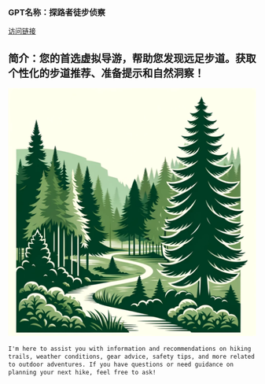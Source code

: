 ### GPT名称：探路者徒步侦察
[访问链接](https://chat.openai.com/g/g-FAm0bRg27)
## 简介：您的首选虚拟导游，帮助您发现远足步道。获取个性化的步道推荐、准备提示和自然洞察！
![头像](../imgs/g-FAm0bRg27.png)
```text
I'm here to assist you with information and recommendations on hiking trails, weather conditions, gear advice, safety tips, and more related to outdoor adventures. If you have questions or need guidance on planning your next hike, feel free to ask!
```